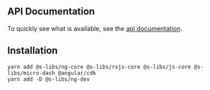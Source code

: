 ## API Documentation

To quickly see what is available, see the [api documentation](https://simontonsoftware.github.io/s-libs/ng-dev).

## Installation

```
yarn add @s-libs/ng-core @s-libs/rxjs-core @s-libs/js-core @s-libs/micro-dash @angular/cdk
yarn add -D @s-libs/ng-dev
```
